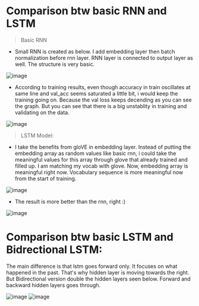 # Comparison btw basic RNN and LSTM

> Basic RNN
* Small RNN is created as below. I add embedding layer then batch normalization before rnn layer. RNN layer is connected to output layer as well.  The structure is very basic.
  
![image](https://github.com/user-attachments/assets/0befce03-af4b-4abf-a2ec-4f7bd58e0035)

* According to training results, even though accuracy in train oscillates at same line and val_acc seems saturated a little bit, i would keep the training going on. Because the val loss keeps decending as you can see the graph. But you can see that there is a big unstablity in training and validating on the data.
  
![image](https://github.com/user-attachments/assets/a2452085-b7d6-4c69-a916-811955094afa)

> LSTM Model:
* I take the benefits from gloVE in embedding layer. Instead of putting the embedding array as random values like basic rnn, i could take the meaningful values for this array through glove that already trained and filled up. I am matching my vocab with glove. Now, embedding array is meaningful right now. Vocabulary sequence is more meaningful now from the start of training.
  
![image](https://github.com/user-attachments/assets/f65b8e9a-6b7f-48d9-94fd-1d8602927f0e)

* The result is more better than the rnn, right :)
  
![image](https://github.com/user-attachments/assets/ec10315b-3ba8-4b7a-b03b-c5ce7c0e45dc)


# Comparison btw basic LSTM and Bidrectional LSTM:
The main difference is that lstm goes forward only. It focuses on what happened in the past. That's why hidden layer is moving towards the right. But Bidirectional version double the hidden layers seen below. Forward and backward hidden layers goes through.

![image](https://github.com/user-attachments/assets/c4fcf757-5fee-4d51-bba5-e401b6d71e06)
![image](https://github.com/user-attachments/assets/b8974671-5a4a-49d4-a774-d60b66d7a521)


